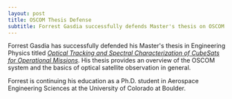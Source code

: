```yaml
---
layout: post
title: OSCOM Thesis Defense
subtitle: Forrest Gasdia successfully defends Master's thesis on OSCOM
---
```


Forrest Gasdia has successfully defended his Master's thesis in Engineering Physics titled [*Optical Tracking and Spectral Characterization of CubeSats for Operational Missions*](../data/gasdia_thesis.pdf). His thesis provides an overview of the OSCOM system and the basics of optical satellite observation in general.

Forrest is continuing his education as a Ph.D. student in Aerospace Engineering Sciences at the University of Colorado at Boulder.
